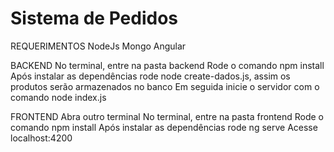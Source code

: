 # Sistema de Pedidos

REQUERIMENTOS
NodeJs
Mongo
Angular

BACKEND
No terminal, entre na pasta backend
Rode o comando npm install
Após instalar as dependências rode node create-dados.js, assim os produtos serão armazenados no banco
Em seguida inicie o servidor com o comando node index.js

FRONTEND
Abra outro terminal
No terminal, entre na pasta frontend
Rode o comando npm install
Após instalar as dependências rode ng serve
Acesse localhost:4200